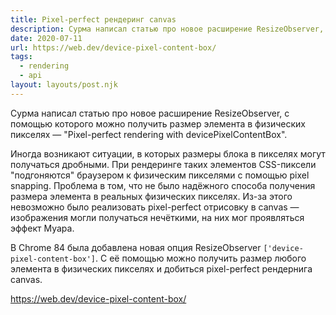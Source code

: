 ```yaml
---
title: Pixel-perfect рендеринг canvas
description: Сурма написал статью про новое расширение ResizeObserver, с помощью которого можно получить размер элемента в физических пикселях
date: 2020-07-11
url: https://web.dev/device-pixel-content-box/
tags:
  - rendering
  - api
layout: layouts/post.njk
---
```

Сурма написал статью про новое расширение ResizeObserver, с помощью которого можно получить размер элемента в физических пикселях — "Pixel-perfect rendering with devicePixelContentBox".

Иногда возникают ситуации, в которых размеры блока в пикселях могут получаться дробными. При рендеринге таких элементов CSS-пиксели "подгоняются" браузером к физическим пикселями с помощью pixel snapping. Проблема в том, что не было надёжного способа получения размера элемента в реальных физических пикселях. Из-за этого невозможно было реализовать pixel-perfect отрисовку в canvas — изображения могли получаться нечёткими, на них мог проявляться эффект Муара.

В Chrome 84 была добавлена новая опция ResizeObserver `['device-pixel-content-box']`. С её помощью можно получить размер любого элемента в физических пикселях и добиться pixel-perfect рендернига canvas.

https://web.dev/device-pixel-content-box/
